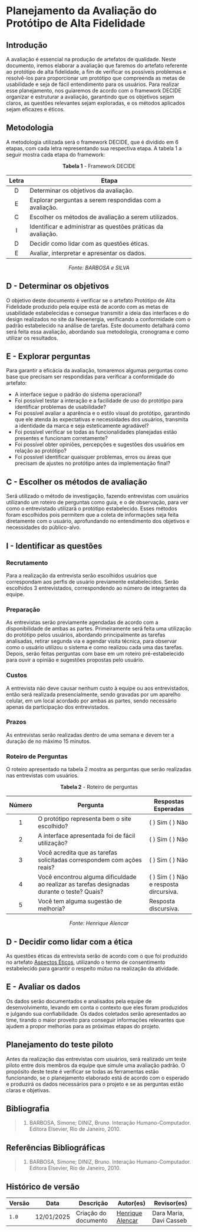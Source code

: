 # **Planejamento da Avaliação do Protótipo de Alta Fidelidade**

## Introdução

A avaliação é essencial na produção de artefatos de qualidade. Neste documento, iremos elaborar a avaliação que faremos do artefato referente ao protótipo de alta fidelidade, a fim de verificar os possíveis problemas e resolvê-los para proporcionar um protótipo que compreenda as metas de usabilidade e seja de fácil entendimento para os usuários. Para realizar esse planejamento, nos guiaremos de acordo com o framework DECIDE organizar e estruturar a avaliação, garantindo que os objetivos sejam claros, as questões relevantes sejam exploradas, e os métodos aplicados sejam eficazes e éticos.

## Metodologia

A metodologia utilizada será o framework DECIDE, que é dividido em 6 etapas, com cada letra representando sua respectiva etapa. A tabela 1 a seguir mostra cada etapa do framework:

<center>

**Tabela 1** - Framework DECIDE

| Letra |                      <center> Etapa </center>                     |
| :---: | ----------------------------------------------------------------- |
|   D   | Determinar os objetivos da avaliação.                             |
|   E   | Explorar perguntas a serem respondidas com a avaliação.           |
|   C   | Escolher os métodos de avaliação a serem utilizados.              |
|   I   | Identificar e administrar as questões práticas da avaliação.      |
|   D   | Decidir como lidar com as questões éticas.                        |
|   E   | Avaliar, interpretar e apresentar os dados.                       |

_Fonte: BARBOSA e SILVA_

</center>

## D - Determinar os objetivos

O objetivo deste documento é verificar se o artefato Protótipo de Alta Fidelidade produzido pela equipe está de acordo com as metas de usabilidade estabelecidas e consegue transmitir a ideia das interfaces e do design realizados no site da Neoenergia, verificando a conformidade com o padrão estabelecido na análise de tarefas. Este documento detalhará como será feita essa avaliação, abordando sua metodologia, cronograma e como utilizar os resultados.

## E - Explorar perguntas

Para garantir a eficácia da avaliação, tomaremos algumas perguntas como base que precisam ser respondidas para verificar a conformidade do artefato:

* A interface segue o padrão do sistema operacional?
* Foi possível testar a interação e a facilidade de uso do protótipo para identificar problemas de usabilidade?
* Foi possível avaliar a aparência e o estilo visual do protótipo, garantindo que ele atenda às expectativas e necessidades dos usuários, transmita a identidade da marca e seja esteticamente agradável?
* Foi possível verificar se todas as funcionalidades planejadas estão presentes e funcionam corretamente?
* Foi possível obter opiniões, percepções e sugestões dos usuários em relação ao protótipo?
* Foi possível identificar quaisquer problemas, erros ou áreas que precisam de ajustes no protótipo antes da implementação final?

## C - Escolher os métodos de avaliação

Será utilizado o método de investigação, fazendo entrevistas com usuários utilizando um roteiro de perguntas como guia, e o de observação, para ver como o entrevistado utilizará o protótipo estabelecido. Esses métodos foram escolhidos pois permitem que a coleta de informações seja feita diretamente com o usuário, aprofundando no entendimento dos objetivos e necessidades do público-alvo.

## I - Identificar as questões

### Recrutamento

Para a realização da entrevista serão escolhidos usuários que correspondam aos perfis de usuário previamente estabelecidos. Serão escolhidos 3 entrevistados, correspondendo ao número de integrantes da equipe.

### Preparação

As entrevistas serão previamente agendadas de acordo com a disponibilidade de ambas as partes. Primeiramente será feita uma utilização do protótipo pelos usuários, abordando principalmente as tarefas analisadas, retirar segunda via e agendar visita técnica, para observar como o usuário utilizou o sistema e como realizou cada uma das tarefas. Depois, serão feitas perguntas com base em um roteiro pré-estabelecido para ouvir a opinião e sugestões propostas pelo usuário.

### Custos

A entrevista não deve causar nenhum custo à equipe ou aos entrevistados, então será realizada presencialmente, sendo gravadas por um aparelho celular, em um local acordado por ambas as partes, sendo necessário apenas da participação dos entrevistados.

### Prazos

As entrevistas serão realizadas dentro de uma semana e devem ter a duração de no máximo 15 minutos.

### Roteiro de Perguntas

O roteiro apresentado na tabela 2 mostra as perguntas que serão realizadas nas entrevistas com usuários.

<center>

**Tabela 2** - Roteiro de perguntas

| Número | Pergunta | Respostas Esperadas |
| :----: | -------- | ------------------- |
|   1    | O protótipo representa bem o site escolhido? | ( ) Sim ( ) Não |
|   2    | A interface apresentada foi de fácil utilização?| ( ) Sim ( ) Não |
|   3    | Você acredita que as tarefas solicitadas correspondem com ações reais? | ( ) Sim ( ) Não |
|   4    | Você encontrou alguma dificuldade ao realizar as tarefas designadas durante o teste? Quais? | ( ) Sim ( ) Não <br> e resposta dircursiva. |
|   5    | Você tem alguma sugestão de melhoria? | Resposta discursiva. |

_Fonte: Henrique Alencar_

</center>

## D - Decidir como lidar com a ética

As questões éticas da entrevista serão de acordo com o que foi produzido no artefato [Aspectos Éticos](../analise-requisitos/aspectos-eticos.md), utilizando o termo de consentimento estabelecido para garantir o respeito mútuo na realização da atividade.

## E - Avaliar os dados

Os dados serão documentados e analisados pela equipe de desenvolvimento, levando em conta o contexto que eles foram produzidos e julgando sua confiabilidade. Os dados coletados serão apresentados ao time, tirando o maior proveito para conseguir informações relevantes que ajudem a propor melhorias para as próximas etapas do projeto.

## Planejamento do teste piloto

Antes da realização das entrevistas com usuários, será realizado um teste piloto entre dois membros da equipe que simule uma avaliação padrão. O propósito deste teste é verificar se todas as ferramentas estão funcionando, se o planejamento elaborado está de acordo com o esperado e produzirá os dados necessários para o projeto e se as perguntas estão claras e objetivas.

## Bibliografia

> 1. BARBOSA, Simone; DINIZ, Bruno. Interação Humano-Computador. Editora Elsevier, Rio de Janeiro, 2010.

## Referências Bibliográficas

> 1. BARBOSA, Simone; DINIZ, Bruno. Interação Humano-Computador. Editora Elsevier, Rio de Janeiro, 2010.

## Histórico de versão

| Versão | Data       | Descrição                             | Autor(es)                                       | Revisor(es)             |
| ------ | ---------- | ------------------------------------- | ----------------------------------------------- | ----------------------- |
| `1.0`  | 12/01/2025 | Criação do documento                  | [Henrique Alencar](https://github.com/henryqma) | Dara Maria, Davi Casseb |